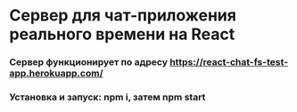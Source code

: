 # Сервер для чат-приложения реального времени на React

### Сервер функционирует по адресу https://react-chat-fs-test-app.herokuapp.com/
### Установка и запуск: npm i, затем npm start
